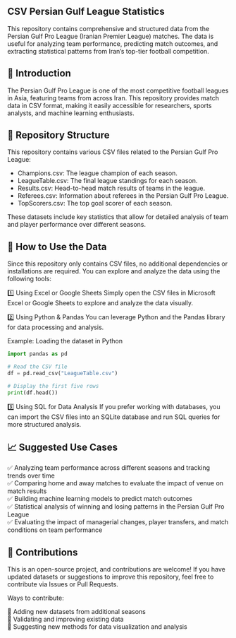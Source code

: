 ## CSV Persian Gulf League Statistics
This repository contains comprehensive and structured data from the Persian Gulf Pro League (Iranian Premier League) matches. The data is useful for analyzing team performance, predicting match outcomes, and extracting statistical patterns from Iran’s top-tier football competition.
## 📌 Introduction
The Persian Gulf Pro League is one of the most competitive football leagues in Asia, featuring teams from across Iran. This repository provides match data in CSV format, making it easily accessible for researchers, sports analysts, and machine learning enthusiasts.
## 📂 Repository Structure
This repository contains various CSV files related to the Persian Gulf Pro League:
- Champions.csv: The league champion of each season.
- LeagueTable.csv: The final league standings for each season.
- Results.csv: Head-to-head match results of teams in the league.
- Referees.csv: Information about referees in the Persian Gulf Pro League.
- TopScorers.csv: The top goal scorer of each season.
  
These datasets include key statistics that allow for detailed analysis of team and player performance over different seasons.
## 🚀 How to Use the Data
Since this repository only contains CSV files, no additional dependencies or installations are required. You can explore and analyze the data using the following tools:

1️⃣ Using Excel or Google Sheets
Simply open the CSV files in Microsoft Excel or Google Sheets to explore and analyze the data visually.

2️⃣ Using Python & Pandas
You can leverage Python and the Pandas library for data processing and analysis.

Example: Loading the dataset in Python
```python
import pandas as pd

# Read the CSV file
df = pd.read_csv("LeagueTable.csv")

# Display the first five rows
print(df.head())
```
3️⃣ Using SQL for Data Analysis
If you prefer working with databases, you can import the CSV files into an SQLite database and run SQL queries for more structured analysis.
## 📈 Suggested Use Cases
✅ Analyzing team performance across different seasons and tracking trends over time<br>
✅ Comparing home and away matches to evaluate the impact of venue on match results<br>
✅ Building machine learning models to predict match outcomes<br>
✅ Statistical analysis of winning and losing patterns in the Persian Gulf Pro League<br>
✅ Evaluating the impact of managerial changes, player transfers, and match conditions on team performance<br>
## 🤝 Contributions
This is an open-source project, and contributions are welcome! If you have updated datasets or suggestions to improve this repository, feel free to contribute via Issues or Pull Requests.

Ways to contribute:

🔹 Adding new datasets from additional seasons<br>
🔹 Validating and improving existing data<br>
🔹 Suggesting new methods for data visualization and analysis<br>
